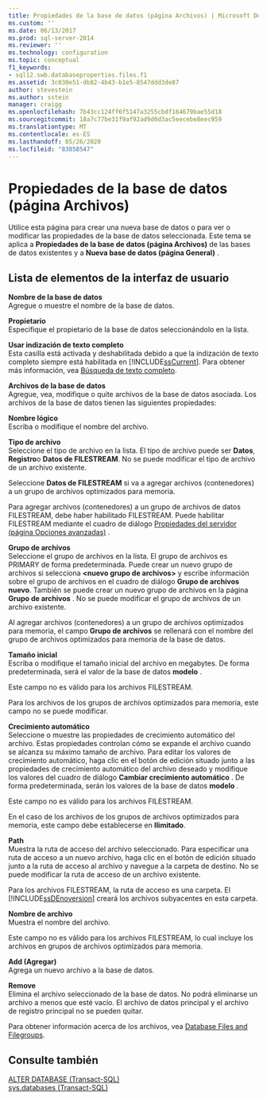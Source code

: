 ```yaml
---
title: Propiedades de la base de datos (página Archivos) | Microsoft Docs
ms.custom: ''
ms.date: 06/13/2017
ms.prod: sql-server-2014
ms.reviewer: ''
ms.technology: configuration
ms.topic: conceptual
f1_keywords:
- sql12.swb.databaseproperties.files.f1
ms.assetid: 3c030e51-db82-4b43-b1e5-8547ddd3de87
author: stevestein
ms.author: sstein
manager: craigg
ms.openlocfilehash: 7b43cc124ff6f5147a3255cbdf164679bae55d18
ms.sourcegitcommit: 18a7c77be31f9af92ad9d0d3ac5eecebe8eec959
ms.translationtype: MT
ms.contentlocale: es-ES
ms.lasthandoff: 05/26/2020
ms.locfileid: "83858547"
---
```

# <a name="database-properties-files-page"></a>Propiedades de la base de datos (página Archivos)
  Utilice esta página para crear una nueva base de datos o para ver o modificar las propiedades de la base de datos seleccionada. Este tema se aplica a **Propiedades de la base de datos (página Archivos)** de las bases de datos existentes y a **Nueva base de datos (página General)** .  
  
## <a name="ui-element-list"></a>Lista de elementos de la interfaz de usuario  
 **Nombre de la base de datos**  
 Agregue o muestre el nombre de la base de datos.  
  
 **Propietario**  
 Especifique el propietario de la base de datos seleccionándolo en la lista.  
  
 **Usar indización de texto completo**  
 Esta casilla está activada y deshabilitada debido a que la indización de texto completo siempre está habilitada en [!INCLUDE[ssCurrent](../../includes/sscurrent-md.md)]. Para obtener más información, vea [Búsqueda de texto completo](../search/full-text-search.md).  
  
 **Archivos de la base de datos**  
 Agregue, vea, modifique o quite archivos de la base de datos asociada. Los archivos de la base de datos tienen las siguientes propiedades:  
  
 **Nombre lógico**  
 Escriba o modifique el nombre del archivo.  
  
 **Tipo de archivo**  
 Seleccione el tipo de archivo en la lista. El tipo de archivo puede ser **Datos**, **Registro**o **Datos de FILESTREAM**. No se puede modificar el tipo de archivo de un archivo existente.  
  
 Seleccione **Datos de FILESTREAM** si va a agregar archivos (contenedores) a un grupo de archivos optimizados para memoria.  
  
 Para agregar archivos (contenedores) a un grupo de archivos de datos FILESTREAM, debe haber habilitado FILESTREAM. Puede habilitar FILESTREAM mediante el cuadro de diálogo [Propiedades del servidor (página Opciones avanzadas)](../../database-engine/configure-windows/server-properties-advanced-page.md) .  
  
 **Grupo de archivos**  
 Seleccione el grupo de archivos en la lista. El grupo de archivos es PRIMARY de forma predeterminada. Puede crear un nuevo grupo de archivos si selecciona **\<nuevo grupo de archivos>** y escribe información sobre el grupo de archivos en el cuadro de diálogo **Grupo de archivos nuevo**. También se puede crear un nuevo grupo de archivos en la página **Grupo de archivos** . No se puede modificar el grupo de archivos de un archivo existente.  
  
 Al agregar archivos (contenedores) a un grupo de archivos optimizados para memoria, el campo **Grupo de archivos** se rellenará con el nombre del grupo de archivos optimizados para memoria de la base de datos.  
  
 **Tamaño inicial**  
 Escriba o modifique el tamaño inicial del archivo en megabytes. De forma predeterminada, será el valor de la base de datos **modelo** .  
  
 Este campo no es válido para los archivos FILESTREAM.  
  
 Para los archivos de los grupos de archivos optimizados para memoria, este campo no se puede modificar.  
  
 **Crecimiento automático**  
 Seleccione o muestre las propiedades de crecimiento automático del archivo. Estas propiedades controlan cómo se expande el archivo cuando se alcanza su máximo tamaño de archivo. Para editar los valores de crecimiento automático, haga clic en el botón de edición situado junto a las propiedades de crecimiento automático del archivo deseado y modifique los valores del cuadro de diálogo **Cambiar crecimiento automático** . De forma predeterminada, serán los valores de la base de datos **modelo** .  
  
 Este campo no es válido para los archivos FILESTREAM.  
  
 En el caso de los archivos de los grupos de archivos optimizados para memoria, este campo debe establecerse en **Ilimitado**.  
  
 **Path**  
 Muestra la ruta de acceso del archivo seleccionado. Para especificar una ruta de acceso a un nuevo archivo, haga clic en el botón de edición situado junto a la ruta de acceso al archivo y navegue a la carpeta de destino. No se puede modificar la ruta de acceso de un archivo existente.  
  
 Para los archivos FILESTREAM, la ruta de acceso es una carpeta. El [!INCLUDE[ssDEnoversion](../../includes/ssdenoversion-md.md)] creará los archivos subyacentes en esta carpeta.  
  
 **Nombre de archivo**  
 Muestra el nombre del archivo.  
  
 Este campo no es válido para los archivos FILESTREAM, lo cual incluye los archivos en grupos de archivos optimizados para memoria.  
  
 **Add (Agregar)**  
 Agrega un nuevo archivo a la base de datos.  
  
 **Remove**  
 Elimina el archivo seleccionado de la base de datos. No podrá eliminarse un archivo a menos que esté vacío. El archivo de datos principal y el archivo de registro principal no se pueden quitar.  
  
 Para obtener información acerca de los archivos, vea [Database Files and Filegroups](database-files-and-filegroups.md).  
  
## <a name="see-also"></a>Consulte también  
 [ALTER DATABASE &#40;Transact-SQL&#41;](/sql/t-sql/statements/alter-database-transact-sql)   
 [sys.databases &#40;Transact-SQL&#41;](/sql/relational-databases/system-catalog-views/sys-databases-transact-sql)  
  
  
